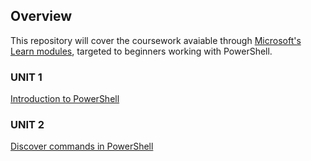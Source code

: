 ## Overview 

This repository will cover the coursework avaiable through 
[Microsoft's Learn modules](https://docs.microsoft.com/en-us/learn/browse/?terms=powershell&levels=beginner),
targeted to beginners working with PowerShell. 

### UNIT 1 
[Introduction to PowerShell](https://docs.microsoft.com/en-us/learn/modules/introduction-to-powershell/)

### UNIT 2 
[Discover commands in PowerShell](https://docs.microsoft.com/en-us/learn/modules/discover-commands/)